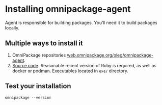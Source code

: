 # Installing omnipackage-agent

Agent is responsible for building packages. You'll need it to build packages locally.

## Multiple ways to install it

1. OmniPackage repositories [web.omnipackage.org/oleg/omnipackage-agent](https://web.omnipackage.org/oleg/omnipackage-agent).
2. [Source code](https://github.com/omnipackage/omnipackage-agent-ruby). Reasonable recent version of Ruby is required, as well as docker or podman. Executables located in `exe/` directory.

## Test your installation

```shell
omnipackage --version
```
